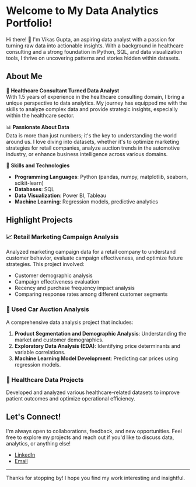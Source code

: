 # Welcome to My Data Analytics Portfolio!

Hi there! 👋 I'm Vikas Gupta, an aspiring data analyst with a passion for turning raw data into actionable insights. With a background in healthcare consulting and a strong foundation in Python, SQL, and data visualization tools, I thrive on uncovering patterns and stories hidden within datasets.

## About Me

🔬 **Healthcare Consultant Turned Data Analyst**  
With 1.5 years of experience in the healthcare consulting domain, I bring a unique perspective to data analytics. My journey has equipped me with the skills to analyze complex data and provide strategic insights, especially within the healthcare sector.

📊 **Passionate About Data**  
Data is more than just numbers; it's the key to understanding the world around us. I love diving into datasets, whether it's to optimize marketing strategies for retail companies, analyze auction trends in the automotive industry, or enhance business intelligence across various domains.

🚀 **Skills and Technologies**  
- **Programming Languages**: Python (pandas, numpy, matplotlib, seaborn, scikit-learn)
- **Databases**: SQL
- **Data Visualization**: Power BI, Tableau
- **Machine Learning**: Regression models, predictive analytics

## Highlight Projects

### 📈 Retail Marketing Campaign Analysis
Analyzed marketing campaign data for a retail company to understand customer behavior, evaluate campaign effectiveness, and optimize future strategies. This project involved:
- Customer demographic analysis
- Campaign effectiveness evaluation
- Recency and purchase frequency impact analysis
- Comparing response rates among different customer segments

### 🚗 Used Car Auction Analysis
A comprehensive data analysis project that includes:
1. **Product Segmentation and Demographic Analysis**: Understanding the market and customer demographics.
2. **Exploratory Data Analysis (EDA)**: Identifying price determinants and variable correlations.
3. **Machine Learning Model Development**: Predicting car prices using regression models.

### 💉 Healthcare Data Projects
Developed and analyzed various healthcare-related datasets to improve patient outcomes and optimize operational efficiency.

## Let's Connect!

I'm always open to collaborations, feedback, and new opportunities. Feel free to explore my projects and reach out if you'd like to discuss data, analytics, or anything else!

- [LinkedIn](https://www.linkedin.com/in/guptavikas7602)
- [Email](mailto:guptavikas1806@gmail.com)

---

Thanks for stopping by! I hope you find my work interesting and insightful.


<!---
VikasGupta1806/VikasGupta1806 is a ✨ special ✨ repository because its `README.md` (this file) appears on your GitHub profile.
You can click the Preview link to take a look at your changes.
--->
